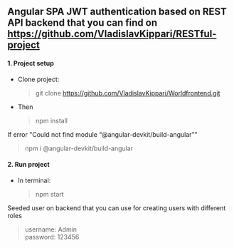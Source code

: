 ## Angular SPA JWT authentication based on REST API backend that you can find on https://github.com/VladislavKippari/RESTful-project
#### 1. Project setup
* Clone project:
  > git clone https://github.com/VladislavKippari/Worldfrontend.git
* Then
  > npm install

If error "Could not find module “@angular-devkit/build-angular”"
>npm i @angular-devkit/build-angular


#### 2. Run project
* In terminal:
  > npm start

Seeded user  on backend that you can use for creating users with different roles  
   >username: Admin  
   >password: 123456
